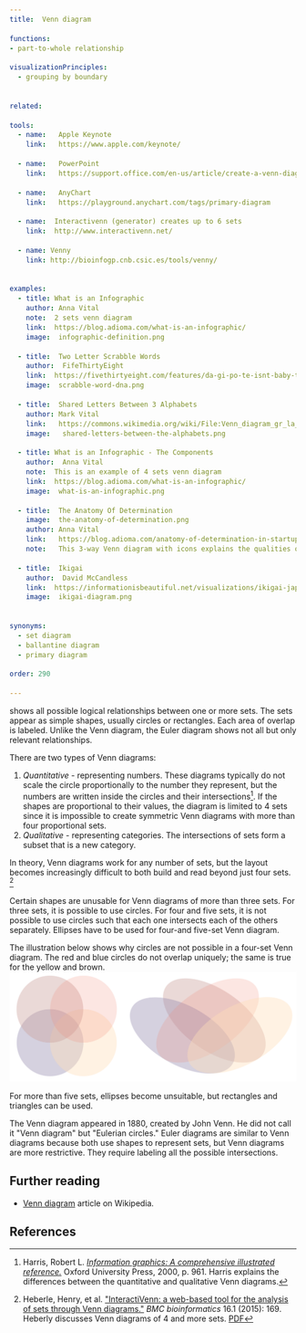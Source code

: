 ```yaml
---
title:  Venn diagram
  
functions:
- part-to-whole relationship

visualizationPrinciples:
  - grouping by boundary


related:

tools:   
  - name:   Apple Keynote
    link:   https://www.apple.com/keynote/

  - name:   PowerPoint
    link:   https://support.office.com/en-us/article/create-a-venn-diagram-d746a2ce-ed61-47a7-93fe-7c101940839d
  
  - name:   AnyChart
    link:   https://playground.anychart.com/tags/primary-diagram
  
  - name:  Interactivenn (generator) creates up to 6 sets
    link:  http://www.interactivenn.net/
  
  - name: Venny
    link: http://bioinfogp.cnb.csic.es/tools/venny/
  

examples:
  - title: What is an Infographic
    author: Anna Vital
    note:  2 sets venn diagram
    link:  https://blog.adioma.com/what-is-an-infographic/
    image:  infographic-definition.png

  - title:  Two Letter Scrabble Words
    author:  FifeThirtyEight
    link:  https://fivethirtyeight.com/features/da-gi-po-te-isnt-baby-talk-its-a-key-to-scrabble-success/
    image:  scrabble-word-dna.png

  - title:  Shared Letters Between 3 Alphabets
    author: Mark Vital 
    link:   https://commons.wikimedia.org/wiki/File:Venn_diagram_gr_la_ru.svg  
    image:   shared-letters-between-the-alphabets.png
    
  - title: What is an Infographic - The Components
    author:  Anna Vital
    note:  This is an example of 4 sets venn diagram
    link:  https://blog.adioma.com/what-is-an-infographic/
    image:  what-is-an-infographic.png

  - title:  The Anatomy Of Determination
    image:  the-anatomy-of-determination.png
    author: Anna Vital 
    link:   https://blog.adioma.com/anatomy-of-determination-in-startups-infographic/
    note:   This 3-way Venn diagram with icons explains the qualities of determination in startups based on the eponymous essay by Paul Graham.
    
  - title:  Ikigai
    author:  David McCandless
    link:  https://informationisbeautiful.net/visualizations/ikigai-japanese-concept-to-enhance-work-life-sense-of-worth
    image:  ikigai-diagram.png


synonyms: 
  - set diagram
  - ballantine diagram
  - primary diagram

order: 290

---
```


[//]: # ( TODO add more euler diagram examples: )
[//]: # (   maybe this? https://www.reddit.com/r/dataisbeautiful/comments/8ld4ht/venndiagram_comparison_of_biggest_religious )
[//]: # (   find example of non-intersecting euler diagram like this:  https://visual.ly/community/infographic/humor/how-would-you-your-graphic-design )
[//]: # (   find example of proportional ven diagram, where size of circles means sets size)
[//]: # (   find example of venn diagrmans in grid/small-multiple, possibly genetic data)


shows all possible logical relationships between one or more sets. The sets appear as simple shapes, usually circles or rectangles. Each area of overlap is labeled.  Unlike the Venn diagram, the Euler diagram shows not all but only relevant relationships.

<!--more-->
There are two types of Venn diagrams: 
1. *Quantitative* - representing numbers. These diagrams typically do not scale the circle proportionally to the number they represent, but the numbers are written inside the circles and their intersections[^harris]. 
If the shapes are proportional to their values, the diagram is limited to 4 sets since it is impossible to create symmetric Venn diagrams with more than four proportional sets. 
2. *Qualitative* - representing categories. The intersections of sets form a subset that is a new category.

In theory, Venn diagrams work for any number of sets, but the layout becomes increasingly difficult to both build and read beyond just four sets. [^heberle] 

Certain shapes are unusable for Venn diagrams of more than three sets. For three sets, it is possible to use circles.  For four and five sets, it is not possible to use circles such that each one intersects each of the others separately. Ellipses have to be used for four-and five-set Venn diagram.  

The illustration below shows why circles are not possible in a four-set  Venn diagram. The red and blue circles do not overlap uniquely; the same is true for the yellow and brown.
![Four sets in a Venn diagram](venn-diagram-of-four-sets.svg)

For more than five sets, ellipses become unsuitable, but rectangles and triangles can be used.

[//]: # ( TODO: Add complexity section with illustrations for 2-sets venn, 3 sets venn, 4 sets venn, 5 sets venn, etc )

The Venn diagram appeared in 1880, created by John Venn. He did not call it "Venn diagram" but "Eulerian circles." Euler diagrams are similar to Venn diagrams because both use shapes to represent sets, but Venn diagrams are more restrictive. They require labeling all the possible intersections.

[//]: # ( TODO: Add sections with basic operations on sets: Unions, Intersections, relative complement, Absolute complement, symmetric difference. Add illustration for each interaction, from Wikipedia )


## Further reading
- [Venn diagram](https://en.wikipedia.org/wiki/Venn_diagram) article on Wikipedia.

## References
[^harris]: Harris, Robert L. [*Information graphics: A comprehensive illustrated reference.*](https://books.google.com/books?id=LT1RXREvkGIC) Oxford University Press, 2000, p. 961. Harris explains the differences between the quantitative and qualitative Venn diagrams.
[^heberle]: Heberle, Henry, et al. ["InteractiVenn: a web-based tool for the analysis of sets through Venn diagrams."](https://doi.org/10.1186/s12859-015-0611-3) *BMC bioinformatics* 16.1 (2015): 169. Heberly discusses Venn diagrams of 4 and more sets. [PDF](https://bmcbioinformatics.biomedcentral.com/track/pdf/10.1186/s12859-015-0611-3)

